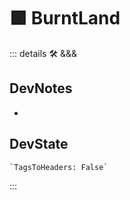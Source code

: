 
# 🟩  <eco>BurntLand</eco>

::: details 🛠 <dev>&&&</dev>

## DevNotes

-

## DevState

```py
`TagsToHeaders: False`
```

:::
